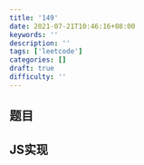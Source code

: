 ```yaml
---
title: '149'
date: 2021-07-21T10:46:16+08:00
keywords: ''
description: ''
tags: ['leetcode']
categories: []
draft: true
difficulty: ''
---
```


## 题目


## JS实现

```javascript

```
